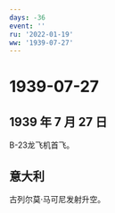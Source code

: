 ```yaml
---
days: -36
event: ''
ru: '2022-01-19'
ww: '1939-07-27'
---
```


# 1939-07-27

## 1939 年 7 月 27 日

B-23龙飞机首飞。

## 意大利

古列尔莫·马可尼发射升空。